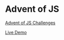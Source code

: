 # Advent of JS

[Advent of JS Challenges](https://www.adventofjs.com/)

[Live Demo](https://codenamegrant-edu.github.io/advent-of-js/)
